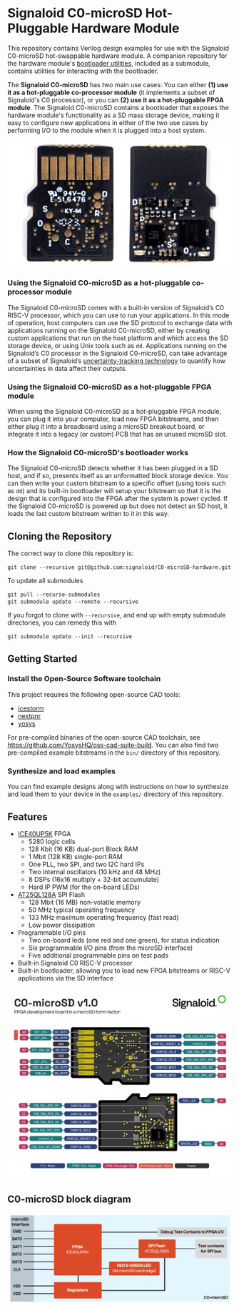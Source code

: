# Signaloid C0-microSD Hot-Pluggable Hardware Module
This repository contains Verilog design examples for use with the Signaloid C0-microSD hot-swappable hardware module. A companion repository for the hardware module's [bootloader utilities](https://github.com/signaloid/C0-microSD-utilities/), included as a submodule, contains utilities for interacting with the bootloader.

The **Signaloid C0-microSD** has two main use cases: You can either **(1) use it as a hot-pluggable co-processor module** (it implements a subset of Signaloid's C0 processor), or you can **(2) use it as a hot-pluggable FPGA module**. The Signaloid C0-microSD contains a bootloader that exposes the hardware module's functionality as a SD mass storage device, making it easy to configure new applications in either of the two use cases by performing I/O to the module when it is plugged into a host system. 

![C0-microSD front back](images/C0-microSD-front-back.jpeg)

### Using the Signaloid C0-microSD as a hot-pluggable co-processor module
The Signaloid C0-microSD comes with a built-in version of Signaloid’s C0 RISC-V processor, which you can use to run your applications. In this mode of operation, host computers can use the SD protocol to exchange data with applications running on the Signaloid C0-microSD, either by creating custom applications that run on the host platform and which access the SD storage device, or using Unix tools such as `dd`. Applications running on the Signaloid’s C0 processor in the Signaloid C0-microSD, can take advantage of a subset of Signaloid’s [uncertainty-tracking technology](https://signaloid.com/technology) to quantify how uncertainties in data affect their outputs.

### Using the Signaloid C0-microSD as a hot-pluggable FPGA module
When using the Signaloid C0-microSD as a hot-pluggable FPGA module, you can plug it into your computer, load new FPGA bitstreams, and then either plug it into a breadboard using a microSD breakout board, or integrate it into a legacy (or custom) PCB that has an unused microSD slot. 

### How the Signaloid C0-microSD's bootloader works
The Signaloid C0-microSD detects whether it has been plugged in a SD host, and if so, presents itself as an unformatted block storage device. You can then write your custom bitstream to a specific offset (using tools such as `dd`) and its built-in bootloader will setup your bitstream so that it is the design that is configured into the FPGA after the system is power cycled. If the Signaloid C0-microSD is powered up but does not detect an SD host, it loads the last custom bitstream written to it in this way.

## Cloning the Repository 
The correct way to clone this repository is:
```
git clone --recursive git@github.com:signaloid/C0-microSD-hardware.git
```
To update all submodules
```
git pull --recurse-submodules
git submodule update --remote --recursive
```
If you forgot to clone with `--recursive`, and end up with empty submodule directories, you can remedy this with
```
git submodule update --init --recursive
```

## Getting Started 
### Install the Open-Source Software toolchain
This project requires the following open-source CAD tools:
- [icestorm](https://github.com/YosysHQ/icestorm)
- [nextpnr](https://github.com/YosysHQ/nextpnr)
- [yosys](https://github.com/YosysHQ/yosys)

For pre-compiled binaries of the open-source CAD toolchain, see https://github.com/YosysHQ/oss-cad-suite-build. You can also find two pre-compiled example bitstreams in the `bin/` directory of this repository.

### Synthesize and load examples
You can find example designs along with instructions on how to synthesize and load them to your device in the `examples/` directory of this repository.

## Features

- [ICE40UP5K](https://www.latticesemi.com/en/Products/FPGAandCPLD/iCE40UltraPlus) FPGA
  - 5280 logic cells
  - 128 Kbit (16 KB) dual-port Block RAM
  - 1 Mbit (128 KB) single-port RAM
  - One PLL, two SPI, and two I2C hard IPs
  - Two internal oscillators (10 kHz and 48 MHz)
  - 8 DSPs (16x16 multiply + 32-bit accumulate)
  - Hard IP PWM (for the on-board LEDs)
- [AT25QL128A](https://www.renesas.com/us/en/products/memory-logic/non-volatile-memory/spi-nor-flash/at25ql128a-128mbit-17v-minimum-spi-serial-flash-memory-dual-io-quad-io-and-qpi-support) SPI Flash
  - 128 Mbit (16 MB) non-volatile memory
  - 50 MHz typical operating frequency
  - 133 MHz maximum operating frequency (fast read)
  - Low power dissipation
- Programmable I/O pins
  - Two on-board leds (one red and one green), for status indication
  - Six programmable I/O pins (from the microSD interface)
  - Five additional programmable pins on test pads
- Built-in Signaloid C0 RISC-V processor
- Built-in bootloader, allowing you to load new FPGA bitstreams or RISC-V applications via the SD interface

![C0-microSD pinout](images/C0-microSD-pinout.png)

## C0-microSD block diagram
![C0-microSD block diagram](images/C0-microSD-block-diagram.png)
